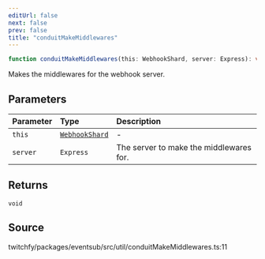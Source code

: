 ```yaml
---
editUrl: false
next: false
prev: false
title: "conduitMakeMiddlewares"
---
```


```ts
function conduitMakeMiddlewares(this: WebhookShard, server: Express): void
```

Makes the middlewares for the webhook server.

## Parameters

| Parameter | Type | Description |
| :------ | :------ | :------ |
| `this` | [`WebhookShard`](/api/eventsub/classes/webhookshard/) | - |
| `server` | `Express` | The server to make the middlewares for. |

## Returns

`void`

## Source

twitchfy/packages/eventsub/src/util/conduitMakeMiddlewares.ts:11
